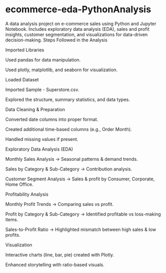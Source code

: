 # ecommerce-eda-PythonAnalysis
A data analysis project on e-commerce sales using Python and Jupyter Notebook. Includes exploratory data analysis (EDA), sales and profit insights, customer segmentation, and visualizations for data-driven decision-making.
Steps Followed in the Analysis

Imported Libraries

Used pandas for data manipulation.

Used plotly, matplotlib, and seaborn for visualization.

Loaded Dataset

Imported Sample - Superstore.csv.

Explored the structure, summary statistics, and data types.

Data Cleaning & Preparation

Converted date columns into proper format.

Created additional time-based columns (e.g., Order Month).

Handled missing values if present.

Exploratory Data Analysis (EDA)

Monthly Sales Analysis → Seasonal patterns & demand trends.

Sales by Category & Sub-Category → Contribution analysis.

Customer Segment Analysis → Sales & profit by Consumer, Corporate, Home Office.

Profitability Analysis

Monthly Profit Trends → Comparing sales vs profit.

Profit by Category & Sub-Category → Identified profitable vs loss-making items.

Sales-to-Profit Ratio → Highlighted mismatch between high sales & low profits.

Visualization

Interactive charts (line, bar, pie) created with Plotly.

Enhanced storytelling with ratio-based visuals.
